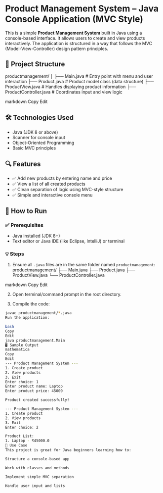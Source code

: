 # Product Management System – Java Console Application (MVC Style)

This is a simple **Product Management System** built in Java using a console-based interface. It allows users to create and view products interactively. The application is structured in a way that follows the MVC (Model-View-Controller) design pattern principles.

## 📁 Project Structure

productmanagement/
│
├── Main.java # Entry point with menu and user interaction
├── Product.java # Product model class (data structure)
├── ProductView.java # Handles displaying product information
├── ProductController.java # Coordinates input and view logic

markdown
Copy
Edit

## 🛠️ Technologies Used

- Java (JDK 8 or above)
- Scanner for console input
- Object-Oriented Programming
- Basic MVC principles

## 🔍 Features

- ✅ Add new products by entering name and price
- ✅ View a list of all created products
- ✅ Clean separation of logic using MVC-style structure
- ✅ Simple and interactive console menu

## 🚀 How to Run

### ✅ Prerequisites

- Java installed (JDK 8+)
- Text editor or Java IDE (like Eclipse, IntelliJ) or terminal

### 💡 Steps

1. Ensure all `.java` files are in the same folder named `productmanagement`:
productmanagement/
├── Main.java
├── Product.java
├── ProductView.java
└── ProductController.java

markdown
Copy
Edit

2. Open terminal/command prompt in the root directory.

3. Compile the code:
```bash
javac productmanagement/*.java
Run the application:

bash
Copy
Edit
java productmanagement.Main
🖥️ Sample Output
mathematica
Copy
Edit
--- Product Management System ---
1. Create product
2. View products
3. Exit
Enter choice: 1
Enter product name: Laptop
Enter product price: 45000

Product created successfully!

--- Product Management System ---
1. Create product
2. View products
3. Exit
Enter choice: 2

Product List:
1. Laptop - ₹45000.0
📌 Use Case
This project is great for Java beginners learning how to:

Structure a console-based app

Work with classes and methods

Implement simple MVC separation

Handle user input and lists
